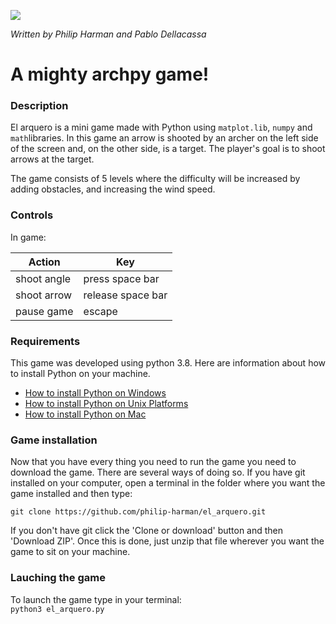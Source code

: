 ![](https://i.ibb.co/KswC90B/arcade-font-writer.png)

*Written by Philip Harman and Pablo Dellacassa*

# A mighty archpy game!

### Description

El arquero is a mini game made with Python using `matplot.lib`, `numpy` and `math`libraries. In this game an arrow is shooted by an archer on the left side of the screen and, on the other side, is a target. The player's goal is to shoot arrows at the target.

The game consists of 5 levels where the difficulty will be increased by adding obstacles, and increasing the wind speed.

### Controls

In game:

| Action | Key |
|--|--|
|  shoot angle| press space bar|
|  shoot arrow| release space bar|
| pause game|  escape|

### Requirements

This game was developed using python 3.8. Here are information about how to install Python on your machine.
-   [How to install Python on Windows](https://docs.python.org/3/using/windows.html)
-   [How to install Python on Unix Platforms](https://docs.python.org/3/using/unix.html#getting-and-installing-the-latest-version-of-python)
-   [How to install Python on Mac](https://docs.python.org/3/using/mac.html#getting-and-installing-macpython)

### Game installation

Now that you have every thing you need to run the game you need to download the game. There are several ways of doing so. If you have git installed on your computer, open a terminal in the folder where you want the game installed and then type:

    git clone https://github.com/philip-harman/el_arquero.git

 If you don't have git click the 'Clone or download' button and then 'Download ZIP'. Once this is done, just unzip that file wherever you want the game to sit on your machine.

### Lauching the game

To launch the game type in your terminal:  
`python3 el_arquero.py`
